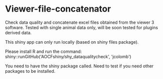 # Viewer-file-concatenator
Check data quality and concatenate excel files obtained from the viewer 3 software.
Tested with single animal data only, will be soon tested for plugins derived data.

This shiny app can only run locally (based on shiny files package).
 
Please install R and run the command:
    shiny::runGitHub('AOCFshiny/shy_dataqualitycheck', 'jcolomb') 

You need to have the shiny package called.
Need to test if you need other packages to be installed.
